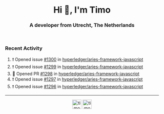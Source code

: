 <h1 align="center">Hi 👋, I'm Timo</h1>
<h3 align="center">A developer from Utrecht, The Netherlands</h3>
<br/>
<!-- https://github.com/rahuldkjain/github-profile-readme-generator --!>

<!--  <p align="left"><img src="https://github-readme-stats.vercel.app/api?username=timoglastra&show_icons=true&count_private=true&" alt="timoglastra" /></p> --!>

<!--
Github language stats
<p align="left"><img src="https://github-readme-stats.vercel.app/api/top-langs/?username=timoglastra&layout=compact" alt="timoglastra" /><p>
-->

<!-- Codestats language stats -->
<!-- <p align="left"><img src="https://codestats-readme.vercel.app/api/top-langs/?username=timoglastra&layout=compact&language_count=12" alt="timoglastra" /><p>    --!>
  
<h3>Recent Activity</h3>

<!--START_SECTION:activity-->
1. ❗️ Opened issue [#1300](https://github.com/hyperledger/aries-framework-javascript/issues/1300) in [hyperledger/aries-framework-javascript](https://github.com/hyperledger/aries-framework-javascript)
2. ❗️ Opened issue [#1299](https://github.com/hyperledger/aries-framework-javascript/issues/1299) in [hyperledger/aries-framework-javascript](https://github.com/hyperledger/aries-framework-javascript)
3. 💪 Opened PR [#1298](https://github.com/hyperledger/aries-framework-javascript/pull/1298) in [hyperledger/aries-framework-javascript](https://github.com/hyperledger/aries-framework-javascript)
4. ❗️ Opened issue [#1297](https://github.com/hyperledger/aries-framework-javascript/issues/1297) in [hyperledger/aries-framework-javascript](https://github.com/hyperledger/aries-framework-javascript)
5. ❗️ Opened issue [#1296](https://github.com/hyperledger/aries-framework-javascript/issues/1296) in [hyperledger/aries-framework-javascript](https://github.com/hyperledger/aries-framework-javascript)
<!--END_SECTION:activity-->

---

<p align="center">
<a href="https://twitter.com/timoglastra" target="blank"><img align="center" src="https://cdn.jsdelivr.net/npm/simple-icons@3.0.1/icons/twitter.svg" alt="timoglastra" height="30" width="30" /></a>
<a href="https://linkedin.com/in/timoglastra" target="blank"><img align="center" src="https://cdn.jsdelivr.net/npm/simple-icons@3.0.1/icons/linkedin.svg" alt="timoglastra" height="30" width="30" /></a>
</p>



